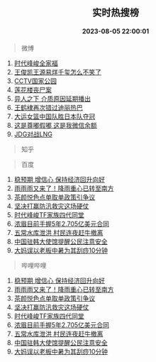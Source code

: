 <div align="center"><h2>实时热搜榜</h2><h4>2023-08-05 22:00:01</h4></div>

> 微博  

1. [时代峰峻全家福](https://s.weibo.com/weibo?q=%23%E6%97%B6%E4%BB%A3%E5%B3%B0%E5%B3%BB%E5%85%A8%E5%AE%B6%E7%A6%8F%23&t=31&band_rank=1&Refer=top)<br />
2. [王俊凯王源易烊千玺怎么不笑了](https://s.weibo.com/weibo?q=%23%E7%8E%8B%E4%BF%8A%E5%87%AF%E7%8E%8B%E6%BA%90%E6%98%93%E7%83%8A%E5%8D%83%E7%8E%BA%E6%80%8E%E4%B9%88%E4%B8%8D%E7%AC%91%E4%BA%86%23&t=31&band_rank=2&Refer=top)<br />
3. [CCTV国家公园](https://s.weibo.com/weibo?q=%23CCTV%E5%9B%BD%E5%AE%B6%E5%85%AC%E5%9B%AD%23&t=31&band_rank=3&Refer=top)<br />
4. [莲花楼丧尸案](https://s.weibo.com/weibo?q=%23%E8%8E%B2%E8%8A%B1%E6%A5%BC%E4%B8%A7%E5%B0%B8%E6%A1%88%23&t=31&band_rank=4&Refer=top)<br />
5. [异人之下 介质原因延期播出](https://s.weibo.com/weibo?q=%E5%BC%82%E4%BA%BA%E4%B9%8B%E4%B8%8B%20%E4%BB%8B%E8%B4%A8%E5%8E%9F%E5%9B%A0%E5%BB%B6%E6%9C%9F%E6%92%AD%E5%87%BA&t=31&band_rank=5&Refer=top)<br />
6. [王鹤棣再次错过迪丽热巴](https://s.weibo.com/weibo?q=%23%E7%8E%8B%E9%B9%A4%E6%A3%A3%E5%86%8D%E6%AC%A1%E9%94%99%E8%BF%87%E8%BF%AA%E4%B8%BD%E7%83%AD%E5%B7%B4%23&t=31&band_rank=6&Refer=top)<br />
7. [大运女篮中国队胜日本队夺冠](https://s.weibo.com/weibo?q=%23%E5%A4%A7%E8%BF%90%E5%A5%B3%E7%AF%AE%E4%B8%AD%E5%9B%BD%E9%98%9F%E8%83%9C%E6%97%A5%E6%9C%AC%E9%98%9F%E5%A4%BA%E5%86%A0%23&t=31&band_rank=7&Refer=top)<br />
8. [这是尊嘟假嘟 这是我微信余额](https://s.weibo.com/weibo?q=%E8%BF%99%E6%98%AF%E5%B0%8A%E5%98%9F%E5%81%87%E5%98%9F%20%E8%BF%99%E6%98%AF%E6%88%91%E5%BE%AE%E4%BF%A1%E4%BD%99%E9%A2%9D&t=31&band_rank=8&Refer=top)<br />
9. [JDG对战LNG](https://s.weibo.com/weibo?q=%23JDG%E5%AF%B9%E6%88%98LNG%23&t=31&band_rank=9&Refer=top)<br />

> 知乎  


> 百度  

1. [稳预期 增信心 保持经济回升向好](https://www.baidu.com/s?wd=%E7%A8%B3%E9%A2%84%E6%9C%9F+%E5%A2%9E%E4%BF%A1%E5%BF%83+%E4%BF%9D%E6%8C%81%E7%BB%8F%E6%B5%8E%E5%9B%9E%E5%8D%87%E5%90%91%E5%A5%BD&sa=fyb_news&rsv_dl=fyb_news)<br />
2. [雨雨雨又来了！降雨重心已转至南方](https://www.baidu.com/s?wd=%E9%9B%A8%E9%9B%A8%E9%9B%A8%E5%8F%88%E6%9D%A5%E4%BA%86%EF%BC%81%E9%99%8D%E9%9B%A8%E9%87%8D%E5%BF%83%E5%B7%B2%E8%BD%AC%E8%87%B3%E5%8D%97%E6%96%B9&sa=fyb_news&rsv_dl=fyb_news)<br />
3. [茶颜悦色点单取单政策引争议](https://www.baidu.com/s?wd=%E8%8C%B6%E9%A2%9C%E6%82%A6%E8%89%B2%E7%82%B9%E5%8D%95%E5%8F%96%E5%8D%95%E6%94%BF%E7%AD%96%E5%BC%95%E4%BA%89%E8%AE%AE&sa=fyb_news&rsv_dl=fyb_news)<br />
4. [坚决打赢防汛救灾这场硬仗](https://www.baidu.com/s?wd=%E5%9D%9A%E5%86%B3%E6%89%93%E8%B5%A2%E9%98%B2%E6%B1%9B%E6%95%91%E7%81%BE%E8%BF%99%E5%9C%BA%E7%A1%AC%E4%BB%97&sa=fyb_news&rsv_dl=fyb_news)<br />
5. [时代峰峻TF家族四代同堂](https://www.baidu.com/s?wd=%E6%97%B6%E4%BB%A3%E5%B3%B0%E5%B3%BBTF%E5%AE%B6%E6%97%8F%E5%9B%9B%E4%BB%A3%E5%90%8C%E5%A0%82&sa=fyb_news&rsv_dl=fyb_news)<br />
6. [浓眉目前手握5年2.705亿美元合同](https://www.baidu.com/s?wd=%E6%B5%93%E7%9C%89%E7%9B%AE%E5%89%8D%E6%89%8B%E6%8F%A15%E5%B9%B42.705%E4%BA%BF%E7%BE%8E%E5%85%83%E5%90%88%E5%90%8C&sa=fyb_news&rsv_dl=fyb_news)<br />
7. [五常水库泄洪 村民连夜赶牛撤离](https://www.baidu.com/s?wd=%E4%BA%94%E5%B8%B8%E6%B0%B4%E5%BA%93%E6%B3%84%E6%B4%AA+%E6%9D%91%E6%B0%91%E8%BF%9E%E5%A4%9C%E8%B5%B6%E7%89%9B%E6%92%A4%E7%A6%BB&sa=fyb_news&rsv_dl=fyb_news)<br />
8. [中国驻韩大使馆提醒公民注意安全](https://www.baidu.com/s?wd=%E4%B8%AD%E5%9B%BD%E9%A9%BB%E9%9F%A9%E5%A4%A7%E4%BD%BF%E9%A6%86%E6%8F%90%E9%86%92%E5%85%AC%E6%B0%91%E6%B3%A8%E6%84%8F%E5%AE%89%E5%85%A8&sa=fyb_news&rsv_dl=fyb_news)<br />
9. [大妈误以老板中暑为其刮痧10分钟](https://www.baidu.com/s?wd=%E5%A4%A7%E5%A6%88%E8%AF%AF%E4%BB%A5%E8%80%81%E6%9D%BF%E4%B8%AD%E6%9A%91%E4%B8%BA%E5%85%B6%E5%88%AE%E7%97%A710%E5%88%86%E9%92%9F&sa=fyb_news&rsv_dl=fyb_news)<br />

> 哔哩哔哩  

1. [稳预期 增信心 保持经济回升向好](https://www.baidu.com/s?wd=%E7%A8%B3%E9%A2%84%E6%9C%9F+%E5%A2%9E%E4%BF%A1%E5%BF%83+%E4%BF%9D%E6%8C%81%E7%BB%8F%E6%B5%8E%E5%9B%9E%E5%8D%87%E5%90%91%E5%A5%BD&sa=fyb_news&rsv_dl=fyb_news)<br />
2. [雨雨雨又来了！降雨重心已转至南方](https://www.baidu.com/s?wd=%E9%9B%A8%E9%9B%A8%E9%9B%A8%E5%8F%88%E6%9D%A5%E4%BA%86%EF%BC%81%E9%99%8D%E9%9B%A8%E9%87%8D%E5%BF%83%E5%B7%B2%E8%BD%AC%E8%87%B3%E5%8D%97%E6%96%B9&sa=fyb_news&rsv_dl=fyb_news)<br />
3. [茶颜悦色点单取单政策引争议](https://www.baidu.com/s?wd=%E8%8C%B6%E9%A2%9C%E6%82%A6%E8%89%B2%E7%82%B9%E5%8D%95%E5%8F%96%E5%8D%95%E6%94%BF%E7%AD%96%E5%BC%95%E4%BA%89%E8%AE%AE&sa=fyb_news&rsv_dl=fyb_news)<br />
4. [坚决打赢防汛救灾这场硬仗](https://www.baidu.com/s?wd=%E5%9D%9A%E5%86%B3%E6%89%93%E8%B5%A2%E9%98%B2%E6%B1%9B%E6%95%91%E7%81%BE%E8%BF%99%E5%9C%BA%E7%A1%AC%E4%BB%97&sa=fyb_news&rsv_dl=fyb_news)<br />
5. [时代峰峻TF家族四代同堂](https://www.baidu.com/s?wd=%E6%97%B6%E4%BB%A3%E5%B3%B0%E5%B3%BBTF%E5%AE%B6%E6%97%8F%E5%9B%9B%E4%BB%A3%E5%90%8C%E5%A0%82&sa=fyb_news&rsv_dl=fyb_news)<br />
6. [浓眉目前手握5年2.705亿美元合同](https://www.baidu.com/s?wd=%E6%B5%93%E7%9C%89%E7%9B%AE%E5%89%8D%E6%89%8B%E6%8F%A15%E5%B9%B42.705%E4%BA%BF%E7%BE%8E%E5%85%83%E5%90%88%E5%90%8C&sa=fyb_news&rsv_dl=fyb_news)<br />
7. [五常水库泄洪 村民连夜赶牛撤离](https://www.baidu.com/s?wd=%E4%BA%94%E5%B8%B8%E6%B0%B4%E5%BA%93%E6%B3%84%E6%B4%AA+%E6%9D%91%E6%B0%91%E8%BF%9E%E5%A4%9C%E8%B5%B6%E7%89%9B%E6%92%A4%E7%A6%BB&sa=fyb_news&rsv_dl=fyb_news)<br />
8. [中国驻韩大使馆提醒公民注意安全](https://www.baidu.com/s?wd=%E4%B8%AD%E5%9B%BD%E9%A9%BB%E9%9F%A9%E5%A4%A7%E4%BD%BF%E9%A6%86%E6%8F%90%E9%86%92%E5%85%AC%E6%B0%91%E6%B3%A8%E6%84%8F%E5%AE%89%E5%85%A8&sa=fyb_news&rsv_dl=fyb_news)<br />
9. [大妈误以老板中暑为其刮痧10分钟](https://www.baidu.com/s?wd=%E5%A4%A7%E5%A6%88%E8%AF%AF%E4%BB%A5%E8%80%81%E6%9D%BF%E4%B8%AD%E6%9A%91%E4%B8%BA%E5%85%B6%E5%88%AE%E7%97%A710%E5%88%86%E9%92%9F&sa=fyb_news&rsv_dl=fyb_news)<br />
